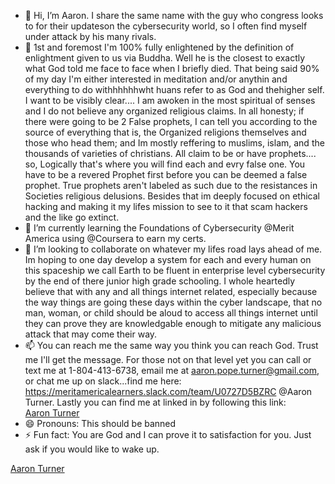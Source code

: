 - 👋 Hi, I’m Aaron. I share the same name with the guy who congress looks to for their updateson the cybersecurity world, so I often find myself under attack by his many rivals.
- 👀 1st and foremost I'm 100% fully enlightened by the definition of enlightment given to us via Buddha. Well he is the closest to exactly what God told me face to face when I briefly died. That being said 90% of my day I'm either interested in meditation and/or anythin and everything to do withhhhhhwht huans refer to as God and thehigher self. I want to be visibly clear.... I am awoken in the most spiritual of senses and I do not believe any organized religious claims. In all honesty; if there were going to be 2 False prophets, I can tell you according to the source of everything that is, the Organized religions themselves and those who head them; and Im mostly reffering to muslims, islam, and the thousands of varieties of christians. All claim to be or have prophets.... so, Logically that's where you will find each and evry false one. You have to be a revered Prophet first before you can be deemed a false prophet. True prophets aren't labeled as such due to the resistances in Societies religious delusions.     Besides that im deeply focused on ethical hacking and making it my lifes mission to see to it that scam hackers and the like go extinct.
- 🌱 I’m currently learning the Foundations of Cybersecurity @Merit America using @Coursera to earn my certs.
- 💞️ I’m looking to collaborate on whatever my lifes road lays ahead of me. Im hoping to one day develop a system for each and every human on this spaceship we call Earth to be fluent in enterprise level cybersecurity by the end of there junior high grade schooling. I whole heartedly believe that with any and all things internet related, especially because the way things are going these days within the cyber landscape, that no man, woman, or child should be aloud to access all things internet until they can prove they are knowledgable enough to mitigate any malicious attack that may come their way.
- 📫 You can reach me the same way you think you can reach God. Trust me I'll get the message. For those not on that level yet you can call or text me at 1-804-413-6738, email me at aaron.pope.turner@gmail.com, or chat me up on slack...find me here: https://meritamericalearners.slack.com/team/U0727D5BZRC @Aaron Turner. Lastly you can find me at linked in by following this link: <div class="badge-base LI-profile-badge" data-locale="en_US" data-size="large" data-theme="dark" data-type="HORIZONTAL" data-vanity="aaron-turner-6216ab30b" data-version="v1"><a class="badge-base__link LI-simple-link" href="https://www.linkedin.com/in/aaron-turner-6216ab30b?trk=profile-badge">Aaron Turner</a></div>
- 😄 Pronouns: This should be banned
- ⚡ Fun fact: You are God and I can prove it to satisfaction for you. Just ask if you would like to wake up.

<!---
aaron-pope-turner/aaron-pope-turner is a ✨ special ✨ repository because its `README.md` (this file) appears on your GitHub profile.
You can click the Preview link to take a look at your changes.
--->

<div class="badge-base LI-profile-badge" data-locale="en_US" data-size="large" data-theme="dark" data-type="HORIZONTAL" data-vanity="aaron-turner-6216ab30b" data-version="v1"><a class="badge-base__link LI-simple-link" href="https://www.linkedin.com/in/aaron-turner-6216ab30b?trk=profile-badge">Aaron Turner</a></div>
              

